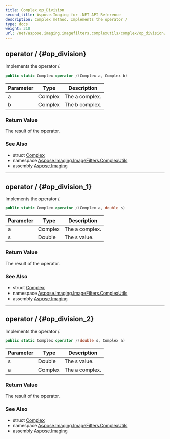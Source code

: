 ```yaml
---
title: Complex.op_Division
second_title: Aspose.Imaging for .NET API Reference
description: Complex method. Implements the operator /
type: docs
weight: 310
url: /net/aspose.imaging.imagefilters.complexutils/complex/op_division/
---
```

## operator / {#op_division}

Implements the operator /.

```csharp
public static Complex operator /(Complex a, Complex b)
```

| Parameter | Type | Description |
| --- | --- | --- |
| a | Complex | The a complex. |
| b | Complex | The b complex. |

### Return Value

The result of the operator.

### See Also

* struct [Complex](../)
* namespace [Aspose.Imaging.ImageFilters.ComplexUtils](../../complex/)
* assembly [Aspose.Imaging](../../../)

---

## operator / {#op_division_1}

Implements the operator /.

```csharp
public static Complex operator /(Complex a, double s)
```

| Parameter | Type | Description |
| --- | --- | --- |
| a | Complex | The a complex. |
| s | Double | The s value. |

### Return Value

The result of the operator.

### See Also

* struct [Complex](../)
* namespace [Aspose.Imaging.ImageFilters.ComplexUtils](../../complex/)
* assembly [Aspose.Imaging](../../../)

---

## operator / {#op_division_2}

Implements the operator /.

```csharp
public static Complex operator /(double s, Complex a)
```

| Parameter | Type | Description |
| --- | --- | --- |
| s | Double | The s value. |
| a | Complex | The a complex. |

### Return Value

The result of the operator.

### See Also

* struct [Complex](../)
* namespace [Aspose.Imaging.ImageFilters.ComplexUtils](../../complex/)
* assembly [Aspose.Imaging](../../../)


